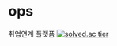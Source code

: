 ops
===

취업연계 플랫폼
[![solved.ac tier](http://mazassumnida.wtf/api/generate_badge?boj=TaeKyeong97)](https://solved.ac/TaeKyeong97)
